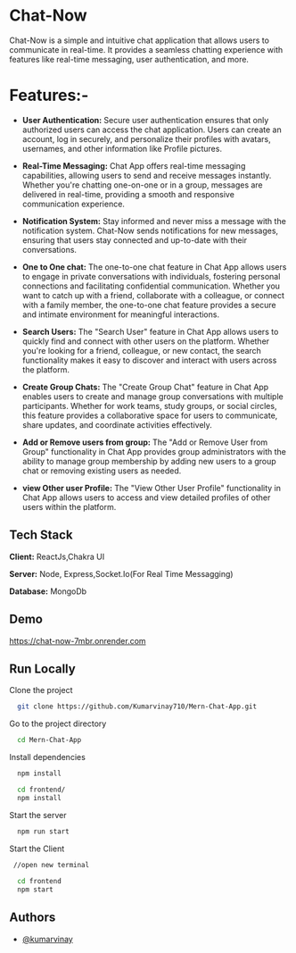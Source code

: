 
# Chat-Now

 Chat-Now is a simple and intuitive chat application that allows users to communicate in real-time. It provides a seamless chatting experience with features like real-time messaging, user authentication, and more.

# Features:-
- **User Authentication:**
Secure user authentication ensures that only authorized users can access the chat application. Users can create an account, log in securely, and personalize their profiles with avatars, usernames, and other information like Profile pictures.

- **Real-Time Messaging:**
Chat App offers real-time messaging capabilities, allowing users to send and receive messages instantly. Whether you're chatting one-on-one or in a group, messages are delivered in real-time, providing a smooth and responsive communication experience.

- **Notification System:**
Stay informed and never miss a message with the notification system. Chat-Now sends notifications for new messages, ensuring that users stay connected and up-to-date with their conversations.

- **One to One chat:**
The one-to-one chat feature in Chat App allows users to engage in private conversations with individuals, fostering personal connections and facilitating confidential communication. Whether you want to catch up with a friend, collaborate with a colleague, or connect with a family member, the one-to-one chat feature provides a secure and intimate environment for meaningful interactions.

- **Search Users:**
The "Search User" feature in  Chat App allows users to quickly find and connect with other users on the platform. Whether you're looking for a friend, colleague, or new contact, the search functionality makes it easy to discover and interact with users across the platform.

- **Create Group Chats:**
The "Create Group Chat" feature in  Chat App enables users to create and manage group conversations with multiple participants. Whether for work teams, study groups, or social circles, this feature provides a collaborative space for users to communicate, share updates, and coordinate activities effectively.

- **Add or Remove users from group:**
The "Add or Remove User from Group" functionality in Chat App provides group administrators with the ability to manage group membership by adding new users to a group chat or removing existing users as needed.

- **view Other user Profile:**
The "View Other User Profile" functionality in  Chat App allows users to access and view detailed profiles of other users within the platform. 




## Tech Stack

**Client:** ReactJs,Chakra UI

**Server:** Node, Express,Socket.Io(For Real Time Messagging)

**Database:** MongoDb


## Demo

https://chat-now-7mbr.onrender.com


## Run Locally

Clone the project

```bash
  git clone https://github.com/Kumarvinay710/Mern-Chat-App.git
```

Go to the project directory

```bash
  cd Mern-Chat-App
```

Install dependencies

```bash
  npm install

```

```bash
  cd frontend/
  npm install

```

Start the server

```bash
  npm run start
```


Start the Client

```bash
 //open new terminal
 
  cd frontend
  npm start
```



## Authors

- [@kumarvinay](https://github.com/Kumarvinay710)

